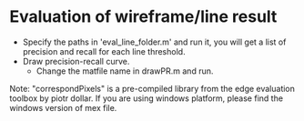 # Evaluation of wireframe/line result
- Specify the paths in 'eval_line_folder.m' and run it, you will get a list of precision and recall for each line threshold.
- Draw precision-recall curve.
    - Change the matfile name in drawPR.m and run.

Note: "correspondPixels" is a pre-compiled library from the edge evaluation toolbox by piotr dollar. If you are using windows platform, please find the windows version of mex file.
